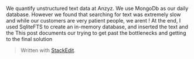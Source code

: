 We quantify unstructured text data at Anzyz. We use MongoDb as our daily database. However we found that searching for text was extremely slow and while our customers are very patient people, we arent ! At the end, I used SqliteFTS to create an in-memory database, and inserted the text and the This post documents our trying to get past the bottlenecks and getting to the final solution

> Written with [StackEdit](https://stackedit.io/).
<!--stackedit_data:
eyJoaXN0b3J5IjpbLTM3NDQyMTM0OCwyMjU3OTA5MjYsNzMwOT
k4MTE2XX0=
-->